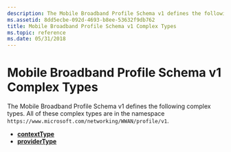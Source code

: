 ```yaml
---
description: The Mobile Broadband Profile Schema v1 defines the following complex types. All of these complex types are in the namespace https://www.microsoft.com/networking/WWAN/profile/v1.
ms.assetid: 8dd5ecbe-092d-4693-b8ee-53632f9db762
title: Mobile Broadband Profile Schema v1 Complex Types
ms.topic: reference
ms.date: 05/31/2018
---
```


# Mobile Broadband Profile Schema v1 Complex Types

The Mobile Broadband Profile Schema v1 defines the following complex types. All of these complex types are in the namespace `https://www.microsoft.com/networking/WWAN/profile/v1`.

-   [**contextType**](schema-contexttype-complextype.md)
-   [**providerType**](schema-providertype-complextype.md)

 

 



